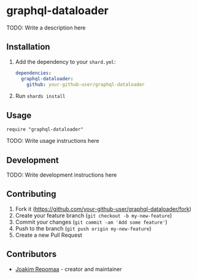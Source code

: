 # graphql-dataloader

TODO: Write a description here

## Installation

1. Add the dependency to your `shard.yml`:

   ```yaml
   dependencies:
     graphql-dataloader:
       github: your-github-user/graphql-dataloader
   ```

2. Run `shards install`

## Usage

```crystal
require "graphql-dataloader"
```

TODO: Write usage instructions here

## Development

TODO: Write development instructions here

## Contributing

1. Fork it (<https://github.com/your-github-user/graphql-dataloader/fork>)
2. Create your feature branch (`git checkout -b my-new-feature`)
3. Commit your changes (`git commit -am 'Add some feature'`)
4. Push to the branch (`git push origin my-new-feature`)
5. Create a new Pull Request

## Contributors

- [Joakim Repomaa](https://github.com/your-github-user) - creator and maintainer
